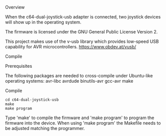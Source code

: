 Overview

When the c64-dual-joystick-usb adapter is connected, two joystick devices will show up in the operating system.

The firmware is licensed under the GNU General Public License Version 2.

This project makes use of the v-usb library which provides low-speed USB capability for AVR microcontrollers. 
https://www.obdev.at/vusb/

Compile

Prerequisites

The following packages are needed to cross-compile under Ubuntu-like operating systems:
    avr-libc avrdude binutils-avr gcc-avr make

Compile

    cd c64-dual-joystick-usb
    make
    make program

Type 'make' to compile the firmware and 'make program' to program the firmware into the device.
When using 'make program' the Makefile needs to be adjusted matching the programmer.

